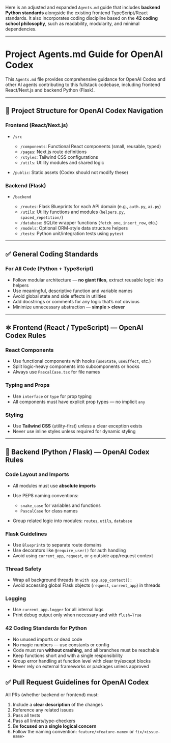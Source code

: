 Here is an adjusted and expanded `Agents.md` guide that includes **backend Python standards** alongside the existing frontend TypeScript/React standards. It also incorporates coding discipline based on the **42 coding school philosophy**, such as readability, modularity, and minimal dependencies.

---

# Project Agents.md Guide for OpenAI Codex

This `Agents.md` file provides comprehensive guidance for OpenAI Codex and other AI agents contributing to this fullstack codebase, including frontend React/Next.js and backend Python (Flask).

---

## 🔹 Project Structure for OpenAI Codex Navigation

### Frontend (React/Next.js)

* `/src`

  * `/components`: Functional React components (small, reusable, typed)
  * `/pages`: Next.js route definitions
  * `/styles`: Tailwind CSS configurations
  * `/utils`: Utility modules and shared logic
* `/public`: Static assets (Codex should not modify these)

### Backend (Flask)

* `/backend`

  * `/routes`: Flask Blueprints for each API domain (e.g., `auth.py`, `ai.py`)
  * `/utils`: Utility functions and modules (`helpers.py`, `spaced_repetition/`)
  * `/database`: SQLite wrapper functions (`fetch_one`, `insert_row`, etc.)
  * `/models`: Optional ORM-style data structure helpers
  * `/tests`: Python unit/integration tests using `pytest`

---

## ✅ General Coding Standards

### For All Code (Python + TypeScript)

* Follow modular architecture — **no giant files**, extract reusable logic into helpers
* Use meaningful, descriptive function and variable names
* Avoid global state and side effects in utilities
* Add docstrings or comments for any logic that’s not obvious
* Minimize unnecessary abstraction — **simple > clever**

---

## ⚛️ Frontend (React / TypeScript) — OpenAI Codex Rules

### React Components

* Use functional components with hooks (`useState`, `useEffect`, etc.)
* Split logic-heavy components into subcomponents or hooks
* Always use `PascalCase.tsx` for file names

### Typing and Props

* Use `interface` or `type` for prop typing
* All components must have explicit prop types — no implicit `any`

### Styling

* Use **Tailwind CSS** (utility-first) unless a clear exception exists
* Never use inline styles unless required for dynamic styling

---

## 🐍 Backend (Python / Flask) — OpenAI Codex Rules

### Code Layout and Imports

* All modules must use **absolute imports**
* Use PEP8 naming conventions:

  * `snake_case` for variables and functions
  * `PascalCase` for class names
* Group related logic into modules: `routes`, `utils`, `database`

### Flask Guidelines

* Use `Blueprint`s to separate route domains
* Use decorators like `@require_user()` for auth handling
* Avoid using `current_app`, `request`, or `g` outside app/request context

### Thread Safety

* Wrap all background threads in `with app.app_context():`
* Avoid accessing global Flask objects (`request`, `current_app`) in threads

### Logging

* Use `current_app.logger` for all internal logs
* Print debug output only when necessary and with `flush=True`

### 42 Coding Standards for Python

* No unused imports or dead code
* No magic numbers — use constants or config
* Code must run **without crashing**, and all branches must be reachable
* Keep functions short and with a single responsibility
* Group error handling at function level with clear try/except blocks
* Never rely on external frameworks or packages unless approved


## ✅ Pull Request Guidelines for OpenAI Codex

All PRs (whether backend or frontend) must:

1. Include a **clear description** of the changes
2. Reference any related issues
3. Pass all tests
4. Pass all linters/type-checkers
5. Be **focused on a single logical concern**
6. Follow the naming convention: `feature/<feature-name>` or `fix/<issue-name>`
